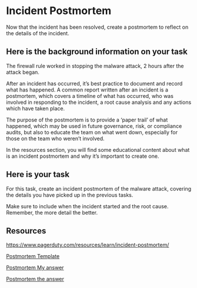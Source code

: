# Incident Postmortem
Now that the incident has been resolved, create a postmortem to reflect on the details of the incident.

## Here is the background information on your task

The firewall rule worked in stopping the malware attack, 2 hours after the attack began.

After an incident has occurred, it’s best practice to document and record what has happened. A common report written after an incident is a postmortem, which covers a timeline of what has occurred, who was involved in responding to the incident, a root cause analysis and any actions which have taken place.

The purpose of the postmortem is to provide a ‘paper trail’ of what happened, which may be used in future governance, risk, or compliance audits, but also to educate the team on what went down, especially for those on the team who weren’t involved.

In the resources section, you will find some educational content about what is an incident postmortem and why it’s important to create one.

## Here is your task

For this task, create an incident postmortem of the malware attack, covering the details you have picked up in the previous tasks.

Make sure to include when the incident started and the root cause. Remember, the more detail the better.

## Resources

https://www.pagerduty.com/resources/learn/incident-postmortem/

[Postmortem Template](<T4 - Postmortem Template.docx>)

[Postmortem My answer](<T4 - Postmortem Template-my-answer.docx>)

[Postmortem the answer](<T4 - Model Answer.pdf>)

